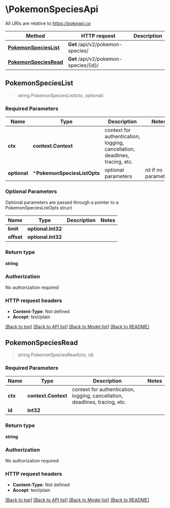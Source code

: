 # \PokemonSpeciesApi

All URIs are relative to *https://pokeapi.co*

Method | HTTP request | Description
------------- | ------------- | -------------
[**PokemonSpeciesList**](PokemonSpeciesApi.md#PokemonSpeciesList) | **Get** /api/v2/pokemon-species/ | 
[**PokemonSpeciesRead**](PokemonSpeciesApi.md#PokemonSpeciesRead) | **Get** /api/v2/pokemon-species/{id}/ | 



## PokemonSpeciesList

> string PokemonSpeciesList(ctx, optional)



### Required Parameters


Name | Type | Description  | Notes
------------- | ------------- | ------------- | -------------
**ctx** | **context.Context** | context for authentication, logging, cancellation, deadlines, tracing, etc.
 **optional** | ***PokemonSpeciesListOpts** | optional parameters | nil if no parameters

### Optional Parameters

Optional parameters are passed through a pointer to a PokemonSpeciesListOpts struct


Name | Type | Description  | Notes
------------- | ------------- | ------------- | -------------
 **limit** | **optional.Int32**|  | 
 **offset** | **optional.Int32**|  | 

### Return type

**string**

### Authorization

No authorization required

### HTTP request headers

- **Content-Type**: Not defined
- **Accept**: text/plain

[[Back to top]](#) [[Back to API list]](../README.md#documentation-for-api-endpoints)
[[Back to Model list]](../README.md#documentation-for-models)
[[Back to README]](../README.md)


## PokemonSpeciesRead

> string PokemonSpeciesRead(ctx, id)



### Required Parameters


Name | Type | Description  | Notes
------------- | ------------- | ------------- | -------------
**ctx** | **context.Context** | context for authentication, logging, cancellation, deadlines, tracing, etc.
**id** | **int32**|  | 

### Return type

**string**

### Authorization

No authorization required

### HTTP request headers

- **Content-Type**: Not defined
- **Accept**: text/plain

[[Back to top]](#) [[Back to API list]](../README.md#documentation-for-api-endpoints)
[[Back to Model list]](../README.md#documentation-for-models)
[[Back to README]](../README.md)


